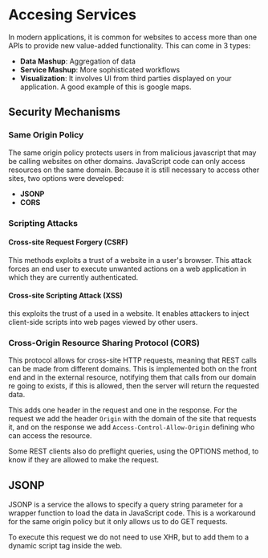 # Accesing Services

In modern applications, it is common for websites to access more than one APIs to provide new value-added functionality. This can come in 3 types:

- **Data Mashup**: Aggregation of data
- **Service Mashup**: More sophisticated workflows
- **Visualization**: It involves UI from third parties displayed on your application. A good example of this is google maps.

## Security Mechanisms

### Same Origin Policy

The same origin policy protects users in from malicious javascript that may be calling websites on other domains. JavaScript code can only access resources on the same domain. Because it is still necessary to access other sites, two options were developed:

- **JSONP**
- **CORS**

### Scripting Attacks

#### Cross-site Request Forgery (CSRF)

This methods exploits a trust of a website in a user's browser. This attack forces an end user to execute unwanted actions on a web application in which they are currently authenticated.

#### Cross-site Scripting Attack (XSS)

this exploits the trust of a used in a website. It enables attackers to inject client-side scripts into web pages viewed by other users.

### Cross-Origin Resource Sharing Protocol (CORS)

This protocol allows for cross-site HTTP requests, meaning that REST calls can be made from different domains. This is implemented both on the front end and in the external resource, notifying them that calls from our domain re going to exists, if this is allowed, then the server will return the requested data.

This adds one header in the request and one in the response. For the request we add the header `Origin` with the domain of the site that requests it, and on the response we add `Access-Control-Allow-Origin` defining who can access the resource.

Some REST clients also do preflight queries, using the OPTIONS method, to know if they are allowed to make the request.

## JSONP

JSONP is a service the allows to specify a query string parameter for a wrapper function to load the data in JavaScript code. This is a workaround for the same origin policy but it only allows us to do GET requests.

To execute this request we do not need to use XHR, but to add them to a dynamic script tag inside the web.